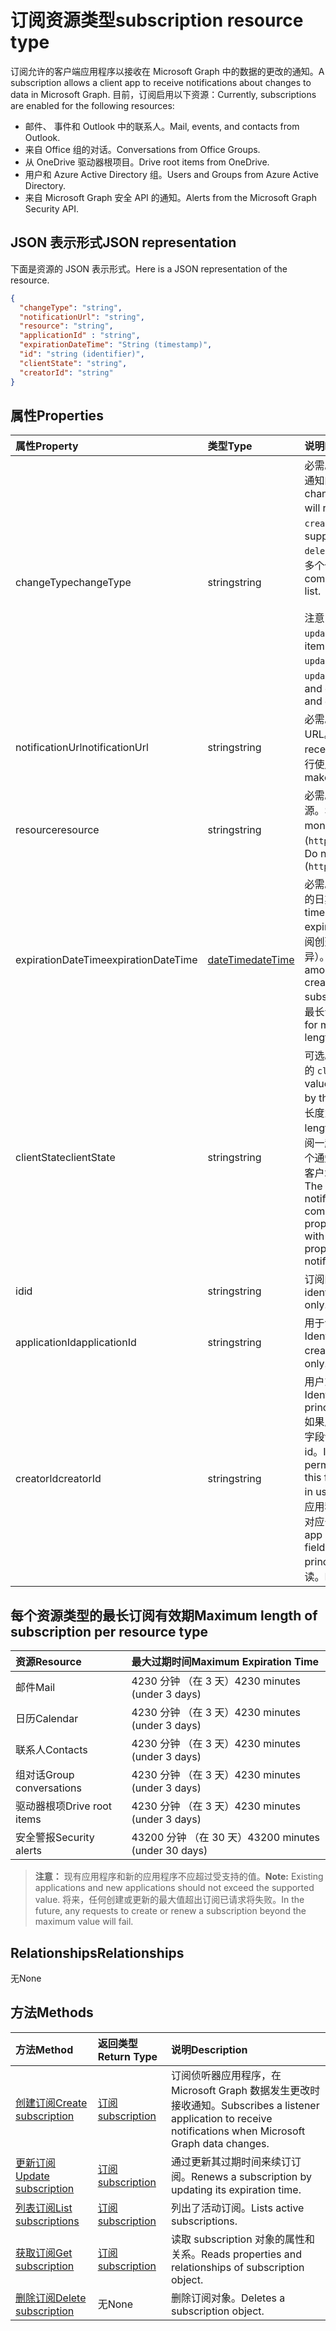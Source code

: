 # <a name="subscription-resource-type"></a><span data-ttu-id="7af08-101">订阅资源类型</span><span class="sxs-lookup"><span data-stu-id="7af08-101">subscription resource type</span></span>

<span data-ttu-id="7af08-102">订阅允许的客户端应用程序以接收在 Microsoft Graph 中的数据的更改的通知。</span><span class="sxs-lookup"><span data-stu-id="7af08-102">A subscription allows a client app to receive notifications about changes to data in Microsoft Graph.</span></span> <span data-ttu-id="7af08-103">目前，订阅启用以下资源：</span><span class="sxs-lookup"><span data-stu-id="7af08-103">Currently, subscriptions are enabled for the following resources:</span></span>

- <span data-ttu-id="7af08-104">邮件、 事件和 Outlook 中的联系人。</span><span class="sxs-lookup"><span data-stu-id="7af08-104">Mail, events, and contacts from Outlook.</span></span>
- <span data-ttu-id="7af08-105">来自 Office 组的对话。</span><span class="sxs-lookup"><span data-stu-id="7af08-105">Conversations from Office Groups.</span></span>
- <span data-ttu-id="7af08-106">从 OneDrive 驱动器根项目。</span><span class="sxs-lookup"><span data-stu-id="7af08-106">Drive root items from OneDrive.</span></span>
- <span data-ttu-id="7af08-107">用户和 Azure Active Directory 组。</span><span class="sxs-lookup"><span data-stu-id="7af08-107">Users and Groups from Azure Active Directory.</span></span>
- <span data-ttu-id="7af08-108">来自 Microsoft Graph 安全 API 的通知。</span><span class="sxs-lookup"><span data-stu-id="7af08-108">Alerts from the Microsoft Graph Security API.</span></span>

## <a name="json-representation"></a><span data-ttu-id="7af08-109">JSON 表示形式</span><span class="sxs-lookup"><span data-stu-id="7af08-109">JSON representation</span></span>

<span data-ttu-id="7af08-110">下面是资源的 JSON 表示形式。</span><span class="sxs-lookup"><span data-stu-id="7af08-110">Here is a JSON representation of the resource.</span></span>

<!--{
  "blockType": "resource",
  "optionalProperties": [],
  "baseType": "microsoft.graph.entity",
  "@odata.type": "microsoft.graph.subscription",
  "@odata.annotations": [
    {
      "capabilities": {
        "skippable": false,
        "toppable": false,
        "countable": false,
        "expandable": false,
        "filterable": false,
        "referenceable": false,
        "selectable": false,
        "sortable": false
      }
    }
  ]
}-->

```json
{
  "changeType": "string",
  "notificationUrl": "string",
  "resource": "string",
  "applicationId" : "string",
  "expirationDateTime": "String (timestamp)",
  "id": "string (identifier)",
  "clientState": "string",
  "creatorId": "string"
}
```

## <a name="properties"></a><span data-ttu-id="7af08-111">属性</span><span class="sxs-lookup"><span data-stu-id="7af08-111">Properties</span></span>

| <span data-ttu-id="7af08-112">属性</span><span class="sxs-lookup"><span data-stu-id="7af08-112">Property</span></span> | <span data-ttu-id="7af08-113">类型</span><span class="sxs-lookup"><span data-stu-id="7af08-113">Type</span></span> | <span data-ttu-id="7af08-114">说明</span><span class="sxs-lookup"><span data-stu-id="7af08-114">Description</span></span> |
|:---------|:-----|:------------|
| <span data-ttu-id="7af08-115">changeType</span><span class="sxs-lookup"><span data-stu-id="7af08-115">changeType</span></span> | <span data-ttu-id="7af08-116">string</span><span class="sxs-lookup"><span data-stu-id="7af08-116">string</span></span> | <span data-ttu-id="7af08-117">必需。</span><span class="sxs-lookup"><span data-stu-id="7af08-117">Required.</span></span> <span data-ttu-id="7af08-118">指示订阅资源中将引发通知的更改类型。</span><span class="sxs-lookup"><span data-stu-id="7af08-118">Indicates the type of change in the subscribed resource that will raise a notification.</span></span> <span data-ttu-id="7af08-119">支持的值是：`created`、`updated`、`deleted`。</span><span class="sxs-lookup"><span data-stu-id="7af08-119">The supported values are: `created`, `updated`, `deleted`.</span></span> <span data-ttu-id="7af08-120">可以使用以逗号分隔的列表组合多个值。</span><span class="sxs-lookup"><span data-stu-id="7af08-120">Multiple values can be combined using a comma-separated list.</span></span><br><br><span data-ttu-id="7af08-121">注意： 驱动器根项目通知仅支持`updated`changeType。</span><span class="sxs-lookup"><span data-stu-id="7af08-121">Note: Drive root item notifications support only the `updated` changeType.</span></span> <span data-ttu-id="7af08-122">用户和组通知支持`updated`和`deleted`changeType。</span><span class="sxs-lookup"><span data-stu-id="7af08-122">User and group notifications support `updated` and `deleted` changeType.</span></span>|
| <span data-ttu-id="7af08-123">notificationUrl</span><span class="sxs-lookup"><span data-stu-id="7af08-123">notificationUrl</span></span> | <span data-ttu-id="7af08-124">string</span><span class="sxs-lookup"><span data-stu-id="7af08-124">string</span></span> | <span data-ttu-id="7af08-125">必需。</span><span class="sxs-lookup"><span data-stu-id="7af08-125">Required.</span></span> <span data-ttu-id="7af08-126">将接收通知的终结点 URL。</span><span class="sxs-lookup"><span data-stu-id="7af08-126">The URL of the endpoint that will receive the notifications.</span></span> <span data-ttu-id="7af08-127">此 URL 必须进行使用 HTTPS 协议。</span><span class="sxs-lookup"><span data-stu-id="7af08-127">This URL must make use of the HTTPS protocol.</span></span> |
| <span data-ttu-id="7af08-128">resource</span><span class="sxs-lookup"><span data-stu-id="7af08-128">resource</span></span> | <span data-ttu-id="7af08-129">string</span><span class="sxs-lookup"><span data-stu-id="7af08-129">string</span></span> | <span data-ttu-id="7af08-130">必需。</span><span class="sxs-lookup"><span data-stu-id="7af08-130">Required.</span></span> <span data-ttu-id="7af08-131">指定将监视的更改的资源。</span><span class="sxs-lookup"><span data-stu-id="7af08-131">Specifies the resource that will be monitored for changes.</span></span> <span data-ttu-id="7af08-132">不包含的基 URL (`https://graph.microsoft.com/v1.0/`)。</span><span class="sxs-lookup"><span data-stu-id="7af08-132">Do not include the base URL (`https://graph.microsoft.com/v1.0/`).</span></span> |
| <span data-ttu-id="7af08-133">expirationDateTime</span><span class="sxs-lookup"><span data-stu-id="7af08-133">expirationDateTime</span></span> | [<span data-ttu-id="7af08-134">dateTime</span><span class="sxs-lookup"><span data-stu-id="7af08-134">dateTime</span></span>](https://tools.ietf.org/html/rfc3339) | <span data-ttu-id="7af08-135">必需。</span><span class="sxs-lookup"><span data-stu-id="7af08-135">Required.</span></span> <span data-ttu-id="7af08-136">指定 webhook 订阅过期的日期和时间。</span><span class="sxs-lookup"><span data-stu-id="7af08-136">Specifies the date and time when the webhook subscription expires.</span></span> <span data-ttu-id="7af08-137">时间为 UTC 时间，可以是距离订阅创建的一段时间（因订阅资源不同而异）。</span><span class="sxs-lookup"><span data-stu-id="7af08-137">The time is in UTC, and can be an amount of time from subscription creation that varies for the resource subscribed to.</span></span>  <span data-ttu-id="7af08-138">请参阅下表，了解支持的最长订阅有效期。</span><span class="sxs-lookup"><span data-stu-id="7af08-138">See the table below for maximum supported subscription length of time.</span></span> |
| <span data-ttu-id="7af08-139">clientState</span><span class="sxs-lookup"><span data-stu-id="7af08-139">clientState</span></span> | <span data-ttu-id="7af08-140">string</span><span class="sxs-lookup"><span data-stu-id="7af08-140">string</span></span> | <span data-ttu-id="7af08-141">可选。</span><span class="sxs-lookup"><span data-stu-id="7af08-141">Optional.</span></span> <span data-ttu-id="7af08-142">指定服务为每个通知发送的 `clientState` 属性的值。</span><span class="sxs-lookup"><span data-stu-id="7af08-142">Specifies the value of the `clientState` property sent by the service in each notification.</span></span> <span data-ttu-id="7af08-143">最大长度为 128 个字符。</span><span class="sxs-lookup"><span data-stu-id="7af08-143">The maximum length is 128 characters.</span></span> <span data-ttu-id="7af08-144">通过对比与订阅一起发送的 `clientState` 属性值和与每个通知一起接收的 `clientState` 属性值，客户端可以检查通知是否是由服务发送。</span><span class="sxs-lookup"><span data-stu-id="7af08-144">The client can check that the notification came from the service by comparing the value of the `clientState` property sent with the subscription with the value of the `clientState` property received with each notification.</span></span> |
| <span data-ttu-id="7af08-145">id</span><span class="sxs-lookup"><span data-stu-id="7af08-145">id</span></span> | <span data-ttu-id="7af08-146">string</span><span class="sxs-lookup"><span data-stu-id="7af08-146">string</span></span> | <span data-ttu-id="7af08-p108">订阅的唯一标识符。只读。</span><span class="sxs-lookup"><span data-stu-id="7af08-p108">Unique identifier for the subscription. Read-only.</span></span> |
| <span data-ttu-id="7af08-149">applicationId</span><span class="sxs-lookup"><span data-stu-id="7af08-149">applicationId</span></span> | <span data-ttu-id="7af08-150">string</span><span class="sxs-lookup"><span data-stu-id="7af08-150">string</span></span> | <span data-ttu-id="7af08-151">用于创建订阅的应用程序的标识符。</span><span class="sxs-lookup"><span data-stu-id="7af08-151">Identifier of the application used to create the subscription.</span></span> <span data-ttu-id="7af08-152">只读。</span><span class="sxs-lookup"><span data-stu-id="7af08-152">Read-only.</span></span> |
| <span data-ttu-id="7af08-153">creatorId</span><span class="sxs-lookup"><span data-stu-id="7af08-153">creatorId</span></span> | <span data-ttu-id="7af08-154">string</span><span class="sxs-lookup"><span data-stu-id="7af08-154">string</span></span> | <span data-ttu-id="7af08-155">用户或创建订阅的服务主体的标识符。</span><span class="sxs-lookup"><span data-stu-id="7af08-155">Identifier of the user or service principal that created the subscription.</span></span> <span data-ttu-id="7af08-156">如果应用程序使用委派权限创建订阅，此字段包含应用程序调用代表登录用户的 id。</span><span class="sxs-lookup"><span data-stu-id="7af08-156">If the app used delegated permissions to create the subscription, this field contains the id of the signed-in user the app called on behalf of.</span></span> <span data-ttu-id="7af08-157">如果应用程序使用应用程序权限，此字段包含对应于应用程序的服务主体的 id。</span><span class="sxs-lookup"><span data-stu-id="7af08-157">If the app used application permissions, this field contains the id of the service principal corresponding to the app.</span></span> <span data-ttu-id="7af08-158">只读。</span><span class="sxs-lookup"><span data-stu-id="7af08-158">Read-only.</span></span> |

## <a name="maximum-length-of-subscription-per-resource-type"></a><span data-ttu-id="7af08-159">每个资源类型的最长订阅有效期</span><span class="sxs-lookup"><span data-stu-id="7af08-159">Maximum length of subscription per resource type</span></span>

| <span data-ttu-id="7af08-160">资源</span><span class="sxs-lookup"><span data-stu-id="7af08-160">Resource</span></span>            | <span data-ttu-id="7af08-161">最大过期时间</span><span class="sxs-lookup"><span data-stu-id="7af08-161">Maximum Expiration Time</span></span>  |
|:--------------------|:-------------------------|
| <span data-ttu-id="7af08-162">邮件</span><span class="sxs-lookup"><span data-stu-id="7af08-162">Mail</span></span>                | <span data-ttu-id="7af08-163">4230 分钟 （在 3 天）</span><span class="sxs-lookup"><span data-stu-id="7af08-163">4230 minutes (under 3 days)</span></span>    |
| <span data-ttu-id="7af08-164">日历</span><span class="sxs-lookup"><span data-stu-id="7af08-164">Calendar</span></span>            | <span data-ttu-id="7af08-165">4230 分钟 （在 3 天）</span><span class="sxs-lookup"><span data-stu-id="7af08-165">4230 minutes (under 3 days)</span></span>    |
| <span data-ttu-id="7af08-166">联系人</span><span class="sxs-lookup"><span data-stu-id="7af08-166">Contacts</span></span>            | <span data-ttu-id="7af08-167">4230 分钟 （在 3 天）</span><span class="sxs-lookup"><span data-stu-id="7af08-167">4230 minutes (under 3 days)</span></span>    |
| <span data-ttu-id="7af08-168">组对话</span><span class="sxs-lookup"><span data-stu-id="7af08-168">Group conversations</span></span> | <span data-ttu-id="7af08-169">4230 分钟 （在 3 天）</span><span class="sxs-lookup"><span data-stu-id="7af08-169">4230 minutes (under 3 days)</span></span>    |
| <span data-ttu-id="7af08-170">驱动器根项</span><span class="sxs-lookup"><span data-stu-id="7af08-170">Drive root items</span></span>    | <span data-ttu-id="7af08-171">4230 分钟 （在 3 天）</span><span class="sxs-lookup"><span data-stu-id="7af08-171">4230 minutes (under 3 days)</span></span>    |
| <span data-ttu-id="7af08-172">安全警报</span><span class="sxs-lookup"><span data-stu-id="7af08-172">Security alerts</span></span>     | <span data-ttu-id="7af08-173">43200 分钟 （在 30 天）</span><span class="sxs-lookup"><span data-stu-id="7af08-173">43200 minutes (under 30 days)</span></span>  |

> <span data-ttu-id="7af08-174">**注意：** 现有应用程序和新的应用程序不应超过受支持的值。</span><span class="sxs-lookup"><span data-stu-id="7af08-174">**Note:** Existing applications and new applications should not exceed the supported value.</span></span> <span data-ttu-id="7af08-175">将来，任何创建或更新的最大值超出订阅已请求将失败。</span><span class="sxs-lookup"><span data-stu-id="7af08-175">In the future, any requests to create or renew a subscription beyond the maximum value will fail.</span></span>

## <a name="relationships"></a><span data-ttu-id="7af08-176">Relationships</span><span class="sxs-lookup"><span data-stu-id="7af08-176">Relationships</span></span>

<span data-ttu-id="7af08-177">无</span><span class="sxs-lookup"><span data-stu-id="7af08-177">None</span></span>

## <a name="methods"></a><span data-ttu-id="7af08-178">方法</span><span class="sxs-lookup"><span data-stu-id="7af08-178">Methods</span></span>

| <span data-ttu-id="7af08-179">方法</span><span class="sxs-lookup"><span data-stu-id="7af08-179">Method</span></span> | <span data-ttu-id="7af08-180">返回类型</span><span class="sxs-lookup"><span data-stu-id="7af08-180">Return Type</span></span> | <span data-ttu-id="7af08-181">说明</span><span class="sxs-lookup"><span data-stu-id="7af08-181">Description</span></span> |
|:-------|:------------|:------------|
| [<span data-ttu-id="7af08-182">创建订阅</span><span class="sxs-lookup"><span data-stu-id="7af08-182">Create subscription</span></span>](../api/subscription_post_subscriptions.md) | [<span data-ttu-id="7af08-183">订阅</span><span class="sxs-lookup"><span data-stu-id="7af08-183">subscription</span></span>](subscription.md) | <span data-ttu-id="7af08-184">订阅侦听器应用程序，在 Microsoft Graph 数据发生更改时接收通知。</span><span class="sxs-lookup"><span data-stu-id="7af08-184">Subscribes a listener application to receive notifications when Microsoft Graph data changes.</span></span> |
| [<span data-ttu-id="7af08-185">更新订阅</span><span class="sxs-lookup"><span data-stu-id="7af08-185">Update subscription</span></span>](../api/subscription_update.md) | [<span data-ttu-id="7af08-186">订阅</span><span class="sxs-lookup"><span data-stu-id="7af08-186">subscription</span></span>](subscription.md) | <span data-ttu-id="7af08-187">通过更新其过期时间来续订订阅。</span><span class="sxs-lookup"><span data-stu-id="7af08-187">Renews a subscription by updating its expiration time.</span></span> |
| [<span data-ttu-id="7af08-188">列表订阅</span><span class="sxs-lookup"><span data-stu-id="7af08-188">List subscriptions</span></span>](../api/subscription_list.md) | [<span data-ttu-id="7af08-189">订阅</span><span class="sxs-lookup"><span data-stu-id="7af08-189">subscription</span></span>](subscription.md) | <span data-ttu-id="7af08-190">列出了活动订阅。</span><span class="sxs-lookup"><span data-stu-id="7af08-190">Lists active subscriptions.</span></span> |
| [<span data-ttu-id="7af08-191">获取订阅</span><span class="sxs-lookup"><span data-stu-id="7af08-191">Get subscription</span></span>](../api/subscription_get.md) | [<span data-ttu-id="7af08-192">订阅</span><span class="sxs-lookup"><span data-stu-id="7af08-192">subscription</span></span>](subscription.md) | <span data-ttu-id="7af08-193">读取 subscription 对象的属性和关系。</span><span class="sxs-lookup"><span data-stu-id="7af08-193">Reads properties and relationships of subscription object.</span></span> |
| [<span data-ttu-id="7af08-194">删除订阅</span><span class="sxs-lookup"><span data-stu-id="7af08-194">Delete subscription</span></span>](../api/subscription_delete.md) | <span data-ttu-id="7af08-195">无</span><span class="sxs-lookup"><span data-stu-id="7af08-195">None</span></span> |<span data-ttu-id="7af08-196">删除订阅对象。</span><span class="sxs-lookup"><span data-stu-id="7af08-196">Deletes a subscription object.</span></span> |

<!-- uuid: 8fcb5dbc-d5aa-4681-8e31-b001d5168d79
2015-10-25 14:57:30 UTC -->
<!-- {
  "type": "#page.annotation",
  "description": "subscription resource",
  "keywords": "",
  "section": "documentation",
  "tocPath": ""
}-->
